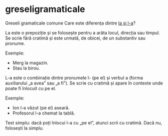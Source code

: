 # greseligramaticale
Greseli gramaticale comune
Care este diferența dintre [la și l-a](https://scridex.ro/l-a-sau-la-cum-se-scrie-corect/)?

La este o prepoziție și se folosește pentru a arăta locul, direcția sau timpul. Se scrie fără cratimă și este urmată, de obicei, de un substantiv sau pronume.

Exemple:  
- Merg la magazin.  
- Stau la birou.  

L-a este o combinație dintre pronumele l- (pe el) și verbul a (forma auxiliarului „a avea” sau „a fi”). Se scrie cu cratimă și apare în contexte unde poate fi înlocuit cu pe el.

Exemple:  
- Ion l-a văzut (pe el) aseară.  
- Profesorul l-a chemat la tablă.

Test simplu: dacă poți înlocui l-a cu „pe el”, atunci scrii cu cratimă. Dacă nu, folosești la simplu.
